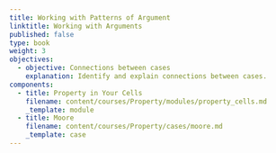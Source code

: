 ```yaml
---
title: Working with Patterns of Argument
linktitle: Working with Arguments
published: false
type: book
weight: 3
objectives:
  - objective: Connections between cases
    explanation: Identify and explain connections between cases.
components:
  - title: Property in Your Cells
    filename: content/courses/Property/modules/property_cells.md
    _template: module
  - title: Moore
    filename: content/courses/Property/cases/moore.md
    _template: case
---
```






